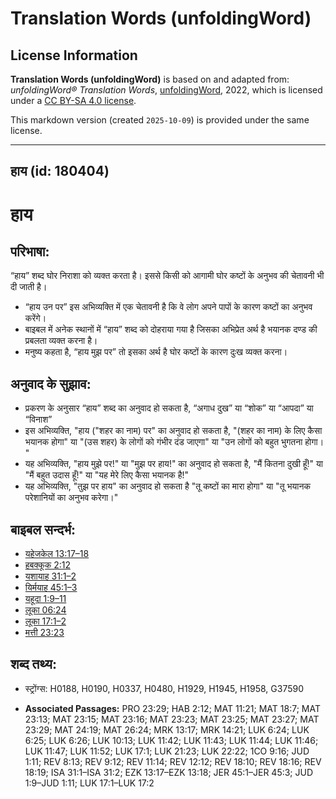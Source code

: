 # Translation Words (unfoldingWord)

## License Information

**Translation Words (unfoldingWord)** is based on and adapted from: _unfoldingWord® Translation Words_, [unfoldingWord](https://unfoldingword.org/utw), 2022, which is licensed under a [CC BY-SA 4.0 license](https://creativecommons.org/licenses/by-sa/4.0/legalcode.en).

This markdown version (created `2025-10-09`) is provided under the same license.



--------------------------------

## हाय (id: 180404)

हाय
===

परिभाषा:
--------

“हाय” शब्द घोर निराशा को व्यक्त करता है। इससे किसी को आगामी घोर कष्टों के अनुभव की चेतावनी भी दी जाती है।

* “हाय उन पर” इस अभिव्यक्ति में एक चेतावनी है कि वे लोग अपने पापों के कारण कष्टों का अनुभव करेंगे।
* बाइबल में अनेक स्थानों में “हाय” शब्द को दोहराया गया है जिसका अभिप्रेत अर्थ है भयानक दण्ड की प्रबलता व्यक्त करना है।
* मनुष्य कहता है, “हाय मुझ पर” तो इसका अर्थ है घोर कष्टों के कारण दुःख व्यक्त करना।

अनुवाद के सुझाव:
----------------

* प्रकरण के अनुसार “हाय” शब्द का अनुवाद हो सकता है, “अगाध दुख” या “शोक” या “आपदा” या “विनाश”
* इस अभिव्यक्ति, "हाय ("शहर का नाम) पर" का अनुवाद हो सकता है, "(शहर का नाम) के लिए कैसा भयानक होगा" या "(उस शहर) के लोगों को गंभीर दंड जाएगा" या "उन लोगों को बहुत भुगतना होगा। "
* यह अभिव्यक्ति, "हाय मुझे पर!" या "मुझ पर हाय!" का अनुवाद हो सकता है, "मैं कितना दुखी हूँ!" या "मैं बहुत उदास हूँ!" या "यह मेरे लिए कैसा भयानक है!"
* यह अभिव्यक्ति, "तुझ पर हाय" का अनुवाद हो सकता है "तू कष्टों का मारा होगा" या "तू भयानक परेशानियों का अनुभव करेगा।"

बाइबल सन्दर्भ:
--------------

* [यहेजकेल 13:17–18](https://ref.ly/Ezek13:17-Ezek13:18)
* [हबक्कूक 2:12](https://ref.ly/Hab2:12)
* [यशायाह 31:1–2](https://ref.ly/Isa31:1-Isa31:2)
* [यिर्मयाह 45:1–3](https://ref.ly/Jer45:1-Jer45:3)
* [यहूदा 1:9–11](https://ref.ly/Jude1:9-Jude1:11)
* [लूका 06:24](https://ref.ly/Luke6:24)
* [लूका 17:1–2](https://ref.ly/Luke17:1-Luke17:2)
* [मत्ती 23:23](https://ref.ly/Matt23:23)

शब्द तथ्य:
----------

* स्ट्रोंग्स: H0188, H0190, H0337, H0480, H1929, H1945, H1958, G37590

* **Associated Passages:** PRO 23:29; HAB 2:12; MAT 11:21; MAT 18:7; MAT 23:13; MAT 23:15; MAT 23:16; MAT 23:23; MAT 23:25; MAT 23:27; MAT 23:29; MAT 24:19; MAT 26:24; MRK 13:17; MRK 14:21; LUK 6:24; LUK 6:25; LUK 6:26; LUK 10:13; LUK 11:42; LUK 11:43; LUK 11:44; LUK 11:46; LUK 11:47; LUK 11:52; LUK 17:1; LUK 21:23; LUK 22:22; 1CO 9:16; JUD 1:11; REV 8:13; REV 9:12; REV 11:14; REV 12:12; REV 18:10; REV 18:16; REV 18:19; ISA 31:1–ISA 31:2; EZK 13:17–EZK 13:18; JER 45:1–JER 45:3; JUD 1:9–JUD 1:11; LUK 17:1–LUK 17:2

